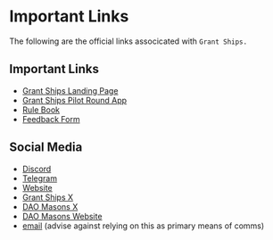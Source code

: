 # Important Links

The following are the official links associcated with `Grant Ships.`

## Important Links

- [Grant Ships Landing Page](https://grantships.fun/)
- [Grant Ships Pilot Round App](https://app.grantships.fun/)
- [Rule Book](https://rules.grantships.fun/)
- [Feedback Form](https://ed4avh6jdmk.typeform.com/to/ODDRiUm2)

## Social Media

- [Discord](https://discord.gg/FydbKxFnyU)
- [Telegram](https://t.me/grantships)
- [Website](https://grantships.fun)
- [Grant Ships X](https://twitter.com/grantships)
- [DAO Masons X](https://twitter.com/daomasons)
- [DAO Masons Website](https://daomasons.com)
- [email](mailto:grantships@gmail.com) (advise against relying on this as primary means of comms)
